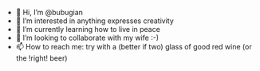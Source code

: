 - 👋 Hi, I’m @bubugian
- 👀 I’m interested in anything expresses creativity
- 🌱 I’m currently learning how to live in peace
- 💞️ I’m looking to collaborate with my wife :-)
- 📫 How to reach me: try with a (better if two) glass of good red wine (or the !right! beer)

<!---
bubugian/bubugian is a ✨ special ✨ repository because its `README.md` (this file) appears on your GitHub profile.
You can click the Preview link to take a look at your changes.
--->
